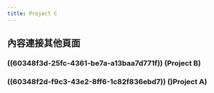 ```yaml
---
title: Project C
---
```


## 內容連接其他頁面
### ((60348f3d-25fc-4361-be7a-a13baa7d771f)) (Project B)
### ((60348f2d-f9c3-43e2-8ff6-1c82f836ebd7)) ()Project A)
##
